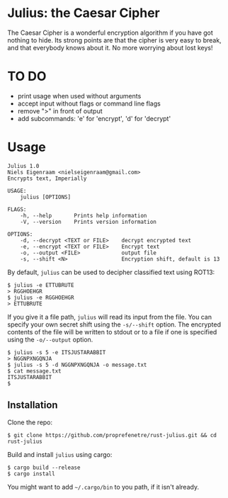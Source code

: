 # Julius: the Caesar Cipher

The Caesar Cipher is a wonderful encryption algorithm if you have got nothing
to hide. Its strong points are that the cipher is very easy to break, and that
everybody knows about it. No more worrying about lost keys!

# TO DO
- print usage when used without arguments
- accept input without flags or command line flags
- remove ">" in front of output
- add subcommands: 'e' for 'encrypt', 'd' for 'decrypt'

# Usage

~~~
Julius 1.0
Niels Eigenraam <nielseigenraam@gmail.com>
Encrypts text, Imperially

USAGE:
    julius [OPTIONS]

FLAGS:
    -h, --help       Prints help information
    -V, --version    Prints version information

OPTIONS:
    -d, --decrypt <TEXT or FILE>    decrypt encrypted text
    -e, --encrypt <TEXT or FILE>    Encrypt text
    -o, --output <FILE>             output file
    -s, --shift <N>                 Encryption shift, default is 13
~~~

By default, `julius` can be used to decipher classified text using ROT13:

~~~
$ julius -e ETTUBRUTE
> RGGHOEHGR
$ julius -e RGGHOEHGR
> ETTUBRUTE
~~~

If you give it a file path, `julius` will read its input from the file. You can
specify your own secret shift using the `-s/--shift` option. The encrypted contents of the file
will be written to stdout or to a file if one is specified using the `-o/--output` option.

~~~
$ julius -s 5 -e ITSJUSTARABBIT
> NGGNPXNGQNJA
$ julius -s 5 -d NGGNPXNGQNJA -o message.txt
$ cat message.txt
ITSJUSTARABBIT
$
~~~

## Installation

Clone the repo:

~~~
$ git clone https://github.com/proprefenetre/rust-julius.git && cd rust-julius
~~~

Build and install `julius` using cargo:

~~~
$ cargo build --release
$ cargo install
~~~

You might want to add `~/.cargo/bin` to you path, if it isn't already.
